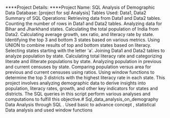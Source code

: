 ****Project Details:
****Project Name: SQL Analysis of Demographic Data
Database: [project for sql Analysis]
Tables Used: Data1, Data2
Summary of SQL Operations:
Retrieving data from Data1 and Data2 tables.
Counting the number of rows in Data1 and Data2 tables.
Analyzing data for Bihar and Jharkhand states.
Calculating the total population of India from Data2.
Calculating average growth, sex ratio, and literacy rate by state.
Identifying the top 3 and bottom 3 states based on various metrics.
Using UNION to combine results of top and bottom states based on literacy.
Selecting states starting with the letter 'a'.
Joining Data1 and Data2 tables to analyze population by state.
Calculating total literacy rate and categorizing literate and illiterate populations by state.
Analyzing population in previous and current censuses by state.
Comparing population versus area for previous and current censuses using ratios.
Using window functions to determine the top 3 districts with the highest literacy rate in each state.
This project involves analyzing demographic data to derive insights into population, literacy rates, growth, and other key indicators for states and districts. The SQL queries in this script perform various analyses and computations to fulfill this objective.# Sql_data_analysis_on_demography
Data Analysis through SQL . Used basic to advance concept , statistical Data analysis and used window functions 
